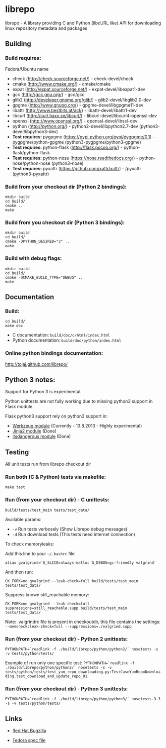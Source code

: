 # librepo

librepo - A library providing C and Python (libcURL like) API for downloading
linux repository metadata and packages

## Building

### Build requires:

Fedora/Ubuntu name

* check (http://check.sourceforge.net/) - check-devel/check
* cmake (http://www.cmake.org/) - cmake/cmake
* expat (http://expat.sourceforge.net/) - expat-devel/libexpat1-dev
* gcc (http://gcc.gnu.org/) - gcc/gcc
* glib2 (http://developer.gnome.org/glib/) - glib2-devel/libglib2.0-dev
* gpgme (http://www.gnupg.org/) - gpgme-devel/libgpgme11-dev
* libattr (http://www.bestbits.at/acl/) - libattr-devel/libattr1-dev
* libcurl (http://curl.haxx.se/libcurl/) - libcurl-devel/libcurl4-openssl-dev
* openssl (http://www.openssl.org/) - openssl-devel/libssl-dev
* python (http://python.org/) - python2-devel/libpython2.7-dev (python3-devel/libpython3-dev)
* **Test requires:** pygpgme (https://pypi.python.org/pypi/pygpgme/0.1) - pygpgme/python-gpgme (python3-pygpgme/python3-gpgme)
* **Test requires:** python-flask (http://flask.pocoo.org/) - python-flask/python-flask
* **Test requires:** python-nose (https://nose.readthedocs.org/) - python-nose/python-nose (python3-nose)
* **Test requires:** pyxattr (https://github.com/xattr/xattr) - /pyxattr (python3-pyxattr)

### Build from your checkout dir (Python 2 bindings):

    mkdir build
    cd build/
    cmake ..
    make

### Build from you checkout dir (Python 3 bindings):

    mkdir build
    cd build/
    cmake -DPYTHON_DESIRED="3" ..
    make

### Build with debug flags:

    mkdir build
    cd build/
    cmake -DCMAKE_BUILD_TYPE="DEBUG" ..
    make

## Documentation

### Build:

    cd build/
    make doc

* C documentation: `build/doc/c/html/index.html`
* Python documentation: `build/doc/python/index.html`

### Online python bindings documentation:

http://tojaj.github.com/librepo/

## Python 3 notes:

Support for Python 3 is experimental.

Python unittests are not fully working due to missing python3 support in
Flask module.

Flask python3 support rely on python3 support in:
* [Werkzeug module](http://werkzeug.pocoo.org/docs/python3/) (Currently - 13.8.2013 - Highly experimental)
* [Jinja2 module](http://jinja.pocoo.org/docs/intro/) (Done)
* [itsdangerous module](https://github.com/mitsuhiko/itsdangerous) (Done)

## Testing

All unit tests run from librepo checkout dir

### Run both (C & Python) tests via makefile:
    make test

### Run (from your checkout dir) - C unittests:

    build/tests/test_main tests/test_data/

Available params:

* ``-v`` Run tests verbosely (Show Librepo debug messages)
* ``-d`` Run download tests (This tests need internet connection)

To check memoryleaks:

Add this line to your ``~/.bashrc`` file

    alias gvalgrind='G_SLICE=always-malloc G_DEBUG=gc-friendly valgrind'

And then run:

    CK_FORK=no gvalgrind --leak-check=full build/tests/test_main tests/test_data/

Suppress known still_reachable memory:

    CK_FORK=no gvalgrind --leak-check=full --suppressions=still_reachable.supp build/tests/test_main tests/test_data/

Note: .valgrindrc file is present in checkoutdir, this file contains the settings:
`--memcheck:leak-check=full --suppressions=./valgrind.supp`

### Run (from your checkout dir) - Python 2 unittests:

    PYTHONPATH=`readlink -f ./build/librepo/python/python2/` nosetests -s -v tests/python/tests/

Example of run only one specific test: ``PYTHONPATH=`readlink -f ./build/librepo/python/python2/` nosetests -s -v tests/python/tests/test_yum_repo_downloading.py:TestCaseYumRepoDownloading.test_download_and_update_repo_01``

### Run (from your checkout dir) - Python 3 unittests:

    PYTHONPATH=`readlink -f ./build/librepo/python/python3/` nosetests-3.3 -s -v tests/python/tests/

## Links

* [Red Hat Bugzilla](https://bugzilla.redhat.com/buglist.cgi?query_format=advanced&bug_status=NEW&bug_status=ASSIGNED&bug_status=MODIFIED&bug_status=VERIFIED&component=librepo)

* [Fedora spec file](http://pkgs.fedoraproject.org/cgit/librepo.git/tree/librepo.spec)
